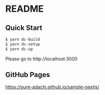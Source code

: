 # README

## Quick Start

```sh
$ yarn dc-build
$ yarn dc-setup
$ yarn dc-up
```

Please go to http://localhost:3000

## GitHub Pages

https://pure-adachi.github.io/sample-nextjs/
